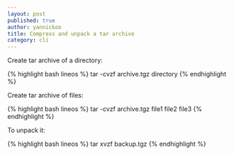 ```yaml
---
layout: post
published: true
author: yannickoo
title: Compress and unpack a tar archive
category: cli
---
```


Create tar archive of a directory:

{% highlight bash lineos %}
tar -cvzf archive.tgz directory
{% endhighlight %}

Create tar archive of files:

{% highlight bash lineos %}
tar -cvzf archive.tgz file1 file2 file3
{% endhighlight %}

To unpack it:

{% highlight bash lineos %}
tar xvzf backup.tgz
{% endhighlight %}
